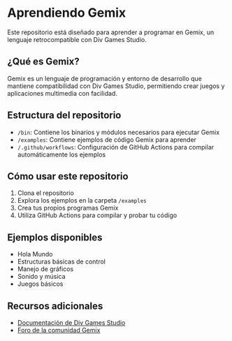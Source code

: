 # Aprendiendo Gemix

Este repositorio está diseñado para aprender a programar en Gemix, un lenguaje retrocompatible con Div Games Studio.

## ¿Qué es Gemix?

Gemix es un lenguaje de programación y entorno de desarrollo que mantiene compatibilidad con Div Games Studio, permitiendo crear juegos y aplicaciones multimedia con facilidad.

## Estructura del repositorio

- `/bin`: Contiene los binarios y módulos necesarios para ejecutar Gemix
- `/examples`: Contiene ejemplos de código Gemix para aprender
- `/.github/workflows`: Configuración de GitHub Actions para compilar automáticamente los ejemplos

## Cómo usar este repositorio

1. Clona el repositorio
2. Explora los ejemplos en la carpeta `/examples`
3. Crea tus propios programas Gemix
4. Utiliza GitHub Actions para compilar y probar tu código

## Ejemplos disponibles

- Hola Mundo
- Estructuras básicas de control
- Manejo de gráficos
- Sonido y música
- Juegos básicos

## Recursos adicionales

- [Documentación de Div Games Studio](http://div-arena.co.uk/)
- [Foro de la comunidad Gemix](https://www.gemixstudio.com/forum/)